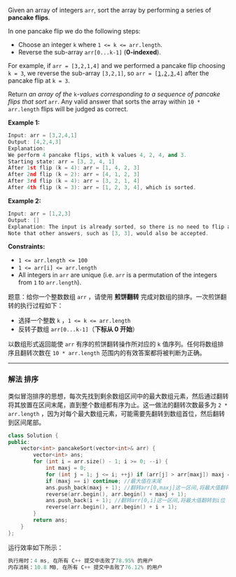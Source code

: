<p>Given an array of integers <code>arr</code>, sort the array by performing a series of <strong>pancake flips</strong>.</p>

<p>In one pancake flip we do the following steps:</p>

<ul>
	<li>Choose an integer <code>k</code> where <code>1 &lt;= k &lt;= arr.length</code>.</li>
	<li>Reverse the sub-array <code>arr[0...k-1]</code> (<strong>0-indexed</strong>).</li>
</ul>

<p>For example, if <code>arr = [3,2,1,4]</code> and we performed a pancake flip choosing <code>k = 3</code>, we reverse the sub-array <code>[3,2,1]</code>, so <code>arr = [<u>1</u>,<u>2</u>,<u>3</u>,4]</code> after the pancake flip at <code>k = 3</code>.</p>

<p>Return <em>an array of the </em><code>k</code><em>-values corresponding to a sequence of pancake flips that sort </em><code>arr</code>. Any valid answer that sorts the array within <code>10 * arr.length</code> flips will be judged as correct.</p>
 
<p><strong>Example 1:</strong></p>

```cpp
Input: arr = [3,2,4,1]
Output: [4,2,4,3]
Explanation: 
We perform 4 pancake flips, with k values 4, 2, 4, and 3.
Starting state: arr = [3, 2, 4, 1]
After 1st flip (k = 4): arr = [1, 4, 2, 3]
After 2nd flip (k = 2): arr = [4, 1, 2, 3]
After 3rd flip (k = 4): arr = [3, 2, 1, 4]
After 4th flip (k = 3): arr = [1, 2, 3, 4], which is sorted. 
```

<p><strong>Example 2:</strong></p>

```cpp
Input: arr = [1,2,3]
Output: []
Explanation: The input is already sorted, so there is no need to flip anything.
Note that other answers, such as [3, 3], would also be accepted.
```

 
 
<p><strong>Constraints:</strong></p>

<ul>
	<li><code>1 &lt;= arr.length &lt;= 100</code></li>
	<li><code>1 &lt;= arr[i] &lt;= arr.length</code></li>
	<li>All integers in <code>arr</code> are unique (i.e. <code>arr</code> is a permutation of the integers from <code>1</code> to <code>arr.length</code>).</li>
</ul>



题意：给你一个整数数组 <code>arr</code> ，请使用 <strong>煎饼翻转</strong><em> </em>完成对数组的排序。一次煎饼翻转的执行过程如下：

<ul>
	<li>选择一个整数 <code>k</code> ，<code>1 &lt;= k &lt;= arr.length</code></li>
	<li>反转子数组 <code>arr[0...k-1]</code>（<strong>下标从 0 开始</strong>）</li>
</ul>

<p>以数组形式返回能使 <code>arr</code> 有序的煎饼翻转操作所对应的 <code>k</code> 值序列。任何将数组排序且翻转次数在&nbsp;<code>10 * arr.length</code> 范围内的有效答案都将被判断为正确。</p>

---
### 解法 排序
类似冒泡排序的思想，每次先找到剩余数组区间中的最大数组元素，然后通过翻转将其放置在区间末尾，直到整个数组都有序为止。这一做法的翻转次数最多为 `2 * arr.length` ，因为对每个最大数组元素，可能需要先翻转到数组首位，然后翻转到区间尾部。
```cpp
class Solution {
public:
    vector<int> pancakeSort(vector<int>& arr) {
        vector<int> ans;
        for (int i = arr.size() - 1; i >= 0; --i) {
            int maxj = 0;
            for (int j = 1; j <= i; ++j) if (arr[j] > arr[maxj]) maxj = j;
            if (maxj == i) continue; //最大值在末尾
            ans.push_back(maxj + 1); //翻转arr[0,maxj]这一区间,将最大值翻转到数组首位
            reverse(arr.begin(), arr.begin() + maxj + 1);
            ans.push_back(i + 1); //翻转arr[0,i]这一区间,将最大值翻转到i位
            reverse(arr.begin(), arr.begin() + i + 1);
        }
        return ans;
    }
};
```
运行效率如下所示：
```cpp
执行用时：4 ms, 在所有 C++ 提交中击败了78.95% 的用户
内存消耗：10.8 MB, 在所有 C++ 提交中击败了76.12% 的用户
```

